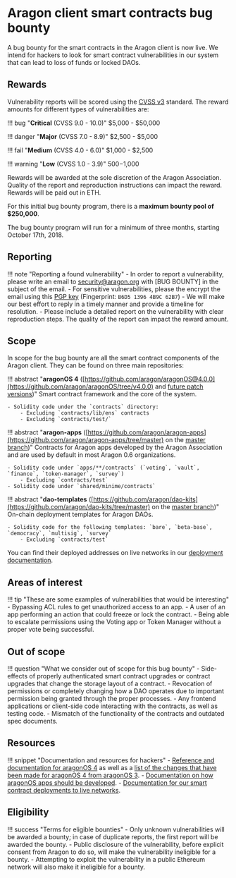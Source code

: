 # Aragon client smart contracts bug bounty

A bug bounty for the smart contracts in the Aragon client is now live. We intend for hackers to look for smart contract vulnerabilities in our system that can lead to loss of funds or locked DAOs.

## Rewards

Vulnerability reports will be scored using the  [CVSS v3](https://www.first.org/cvss/) standard. The reward amounts for different types of vulnerabilities are:

!!! bug "**Critical** (CVSS 9.0 - 10.0)"
    $5,000 - $50,000

!!! danger "**Major** (CVSS 7.0 - 8.9)"
    $2,500 - $5,000

!!! fail "**Medium** (CVSS 4.0 - 6.0)"
    $1,000 - $2,500

!!! warning "**Low** (CVSS 1.0 - 3.9)"
    $500-$1,000

Rewards will be awarded at the sole discretion of the Aragon Association. Quality of the report and reproduction instructions can impact the reward. Rewards will be paid out in ETH.

For this initial bug bounty program, there is a **maximum bounty pool of $250,000**.

The bug bounty program will run for a minimum of three months, starting October 17th, 2018.

## Reporting

!!! note "Reporting a found vulnerability"
    - In order to report a vulnerability, please write an email to security@aragon.org with [BUG BOUNTY] in the subject of the email.
    - For sensitive vulnerabilities, please the encrypt the email using this [PGP key](rsc/security.asc) (Fingerprint: `B6D5 1396 4B9C 62B7`)
    - We will make our best effort to reply in a timely manner and provide a timeline for resolution.
    - Please include a detailed report on the vulnerability with clear reproduction steps. The quality of the report can impact the reward amount.

## Scope

In scope for the bug bounty are all the smart contract components of the Aragon client. They can be found on three main repositories:

!!! abstract "**aragonOS 4** ([https://github.com/aragon/aragonOS@4.0.0](https://github.com/aragon/aragonOS/tree/v4.0.0) and [future patch versions](https://github.com/aragon/aragonOS/releases))"
    Smart contract framework and the core of the system.

    - Solidity code under the `contracts` directory:
        - Excluding `contracts/lib/ens` contracts
        - Excluding `contracts/test/`

!!! abstract "**aragon-apps** ([https://github.com/aragon/aragon-apps](https://github.com/aragon/aragon-apps/tree/master) on the [master branch](https://github.com/aragon/aragon-apps/tree/master))"
    Contracts for Aragon apps developed by the Aragon Association and are used by default in most Aragon 0.6 organizations.

    - Solidity code under `apps/**/contracts` (`voting`, `vault`, `finance`, `token-manager`, `survey`)
        - Excluding `contracts/test`
    - Solidity code under `shared/minime/contracts`

!!! abstract "**dao-templates** ([https://github.com/aragon/dao-kits](https://github.com/aragon/dao-kits/tree/master) on the [master branch](https://github.com/aragon/dao-kits/tree/master))"
    On-chain deployment templates for Aragon DAOs.

    - Solidity code for the following templates: `bare`, `beta-base`, `democracy`, `multisig`, `survey`
        - Excluding `contracts/test`

You can find their deployed addresses on live networks in our [deployment documentation](https://github.com/aragon/deployments).

## Areas of interest

!!! tip "These are some examples of vulnerabilities that would be interesting"
    - Bypassing ACL rules to get unauthorized access to an app.
    - A user of an app performing an action that could freeze or lock the contract.
    - Being able to escalate permissions using the Voting app or Token Manager without a proper vote being successful.

## Out of scope

!!! question "What we consider out of scope for this bug bounty"
    - Side-effects of properly authenticated smart contract upgrades or contract upgrades that change the storage layout of a contract.
    - Revocation of permissions or completely changing how a DAO operates due to important permission being granted through the proper processes.
    - Any frontend applications or client-side code interacting with the contracts, as well as testing code.
    - Mismatch of the functionality of the contracts and outdated spec documents.

## Resources

!!! snippet "Documentation and resources for hackers"
    - [Reference and documentation for aragonOS 4](https://hack.aragon.org/docs/aragonos-ref.html) as well as a [list of the changes that have been made for aragonOS 4 from aragonOS 3](https://github.com/aragon/aragonOS/wiki/aragonOS-4:-Updates-to-aragonOS-and-aragon-apps).
    - [Documentation on how aragonOS apps should be developed](https://hack.aragon.org/docs/aragonos-building.html).
    - [Documentation for our smart contract deployments to live networks](https://github.com/aragon/deployments).


## Eligibility

!!! success "Terms for eligible bounties"
    - Only unknown vulnerabilities will be awarded a bounty; in case of duplicate reports, the first report will be awarded the bounty.
    - Public disclosure of the vulnerability, before explicit consent from Aragon to do so, will make the vulnerability ineligible for a bounty.
    - Attempting to exploit the vulnerability in a public Ethereum network will also make it ineligible for a bounty.
